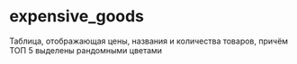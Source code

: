 # expensive_goods
Таблица, отображающая цены, названия и количества товаров, причём ТОП 5 выделены рандомными цветами
